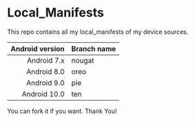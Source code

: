 # Local_Manifests
This repo contains all my local_manifests of my device sources.

Android version | Branch name
-------:|:-------------------------
Android 7.x   | nougat
Android 8.0 | oreo
Android 9.0 | pie
Android 10.0  | ten

You can fork it if you want. Thank You!
